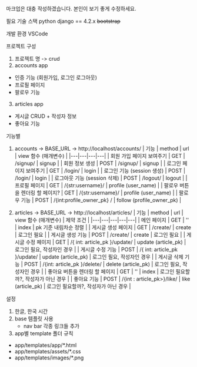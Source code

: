 마크업은 대충 작성하겠습니다. 본인이 보기 좋게 수정하세요.

필요 기술 스택
python
django == 4.2.x
~~bootstrap~~

개발 환경
VSCode

프로젝트 구성
1. 프로젝트 명 -> crud
2. accounts app
- 인증 기능 (회원가입, 로그인 로그아웃)
- 프로필 페이지
- 팔로우 기능

3. articles app
- 게시글 CRUD + 작성자 정보
- 좋아요 기능

기능별
1. accounts
   -> BASE_URL -> http://localhost/accounts/
   | 기능 | method | url | view 함수 (매개변수) |
   |---|---|---|---| 
   | 회원 가입 페이지 보여주기 | GET | /signup/ | signup |
   | 회원 정보 생성 | POST | /signup/ | signup |
   | 로그인 페이지 보여주기 | GET | /login/ | login |
   | 로그인 기능 (session 생성) | POST | /login/ | login |
   | 로그아웃 기능 (session 삭제) | POST | /logout/ | logout | 
   | 프로필 페이지 | GET | /{str:username}/ | profile (user_name) | 
   | 팔로우 버튼을 렌더링 할 페이지? | GET | /{str:username}/ | profile (user_name) |
   | 팔로우 기능 | POST | /{int:profile_owner_pk} / | follow (profile_owner_pk) |

2. articles
    -> BASE_URL -> http://localhost/articles/
   | 기능 | method | url | view 함수 (매개변수) | 제약 조건 |
   |---|---|---|---|---|
   | 메인 페이지 | GET | '' | index | pk 기준 내림차순 정렬 |
   | 게시글 생성 페이지 | GET | /create/ | create | 로그인 필요 |
   | 게시글 생성 기능 | POST | /create/ | create | 로그인 필요 |
   | 게시글 수정 페이지 | GET | /{ int: article_pk }/update/ | update (article_pk) | 로그인 필요, 작성자인 경우 |
   | 게시글 수정 기능 | POST |  /{ int: article_pk }/update/ | update (article_pk) | 로그인 필요, 작성자인 경우 |
   | 게시글 삭제 기능 | POST | /{int: article_pk }/delete/ | delete (article_pk) | 로그인 필요, 작성자인 경우 |
   | 좋아요 버튼을 렌더링 할 페이지 | GET | '' | index | 로그인 필요할까?, 작성자가 아닌 경우 |
   | 좋아요 기능 | POST | /{int : article_pk>}/like/  | like (article_pk) | 로그인 필요할까?, 작성자가 아닌 경우 |


설정
1. 한글, 한국 시간
2. base 템플릿 사용
   - nav bar 각종 링크들 추가
3. app별 template 폴더 규칙
  - app/templates/app/*.html
  - app/templates/assets/*.css
  - app/templates/images/*.png



